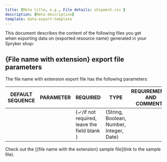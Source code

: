 ```yaml
---
title: {Meta title, e.g., File details: shipment.csv }
description: {Meta description}
template: data-export-template
---
```


This document describes the content of the following files you get when exporting data on {exported resource name} generated in your Spryker shop:

<!-- Provide a bulleted list of files generated upon export -->

## {File name with extension} export file parameters

The file name with extension export file has the following parameters:

| DEFAULT SEQUENCE | PARAMETER | REQUIRED | TYPE | REQUIREMENTS AND COMMENTS | DESCRIPTION |
|---|---|---|---|---|---|
|  |  | {&check;/if not required, leave the field blank } | {String, Boolean, Number, Integer, Date} | <!-- If there are no requirements or comments, leave the field blank.--> |  |

Check out the [{file name with the extension} sample file](link to the sample file).<!-- Make sure the file with the same formatting is uploaded to the AWS instance-->
<!-- Example: Check out the [orders.csv sample file](https://spryker.s3.eu-central-1.amazonaws.com/docs/Developer+Guide/Development+Guide/Data+Export/order-expenses.csv). -->
